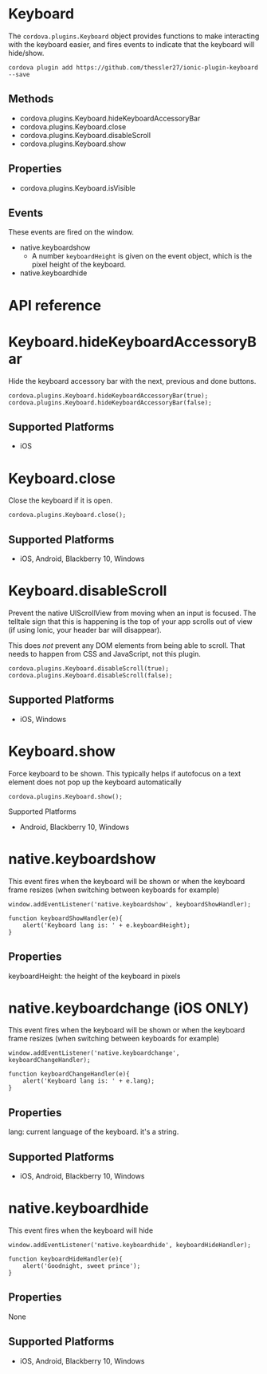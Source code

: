 Keyboard
======

The `cordova.plugins.Keyboard` object provides functions to make interacting with the keyboard easier, and fires events to indicate that the keyboard will hide/show.

    cordova plugin add https://github.com/thessler27/ionic-plugin-keyboard --save

Methods
-------

- cordova.plugins.Keyboard.hideKeyboardAccessoryBar
- cordova.plugins.Keyboard.close
- cordova.plugins.Keyboard.disableScroll
- cordova.plugins.Keyboard.show

Properties
--------

- cordova.plugins.Keyboard.isVisible

Events
--------

These events are fired on the window.

- native.keyboardshow
  * A number `keyboardHeight` is given on the event object, which is the pixel height of the keyboard.
- native.keyboardhide


# API reference

Keyboard.hideKeyboardAccessoryBar
=================

Hide the keyboard accessory bar with the next, previous and done buttons.

    cordova.plugins.Keyboard.hideKeyboardAccessoryBar(true);
    cordova.plugins.Keyboard.hideKeyboardAccessoryBar(false);

Supported Platforms
-------------------

- iOS


Keyboard.close
=================

Close the keyboard if it is open.

    cordova.plugins.Keyboard.close();

Supported Platforms
-------------------

- iOS, Android, Blackberry 10, Windows


Keyboard.disableScroll
=================

Prevent the native UIScrollView from moving when an input is focused.  The telltale sign that this is happening is the top of your app scrolls out of view (if using Ionic, your header bar will disappear).

This does *not* prevent any DOM elements from being able to scroll.  That needs to happen from CSS and JavaScript, not this plugin. 

    cordova.plugins.Keyboard.disableScroll(true);
    cordova.plugins.Keyboard.disableScroll(false);

Supported Platforms
-------------------

- iOS, Windows

Keyboard.show
=================

Force keyboard to be shown. This typically helps if autofocus on a text element does not pop up the keyboard automatically

    cordova.plugins.Keyboard.show();

Supported Platforms

- Android, Blackberry 10, Windows

native.keyboardshow
=================

This event fires when the keyboard will be shown or when the keyboard frame resizes (when switching between keyboards for example)

    window.addEventListener('native.keyboardshow', keyboardShowHandler);

    function keyboardShowHandler(e){
        alert('Keyboard lang is: ' + e.keyboardHeight);
    }


Properties
-----------

keyboardHeight: the height of the keyboard in pixels

native.keyboardchange (iOS ONLY)
=================

This event fires when the keyboard will be shown or when the keyboard frame resizes (when switching between keyboards for example)

    window.addEventListener('native.keyboardchange', keyboardChangeHandler);

    function keyboardChangeHandler(e){
        alert('Keyboard lang is: ' + e.lang);
    }


Properties
-----------

lang: current language of the keyboard. it's a string.

Supported Platforms
-------------------

- iOS, Android, Blackberry 10, Windows


native.keyboardhide
=================

This event fires when the keyboard will hide

    window.addEventListener('native.keyboardhide', keyboardHideHandler);

    function keyboardHideHandler(e){
        alert('Goodnight, sweet prince');
    }

Properties
-----------

None

Supported Platforms
-------------------

- iOS, Android, Blackberry 10, Windows

